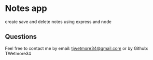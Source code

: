 # Notes app   
  create save and delete notes using express and node
 
  ## Questions
  Feel free to contact me by email: tjwetmore34@gmail.com or by Github: TWetmore34
